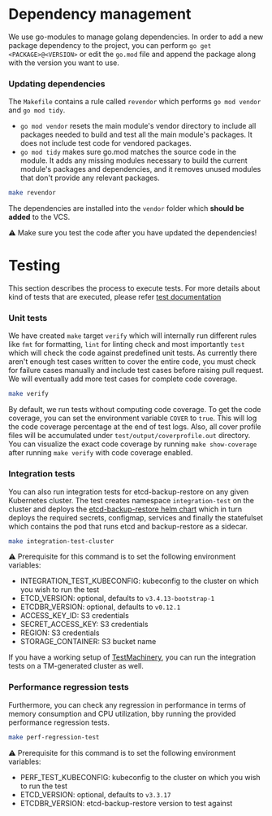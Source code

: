 # Dependency management

We use go-modules to manage golang dependencies. In order to add a new package dependency to the project, you can perform `go get <PACKAGE>@<VERSION>` or edit the `go.mod` file and append the package along with the version you want to use.

### Updating dependencies

The `Makefile` contains a rule called `revendor` which performs `go mod vendor` and `go mod tidy`.
* `go mod vendor` resets the main module's vendor directory to include all packages needed to build and test all the main module's packages. It does not include test code for vendored packages.
* `go mod tidy` makes sure go.mod matches the source code in the module.
It adds any missing modules necessary to build the current module's packages and dependencies, and it removes unused modules that don't provide any relevant packages.

```sh
make revendor
```

The dependencies are installed into the `vendor` folder which **should be added** to the VCS.

:warning: Make sure you test the code after you have updated the dependencies!

# Testing

This section describes the process to execute tests. For more details about kind of tests that are executed, please refer [test documentation](./tests.md)

### Unit tests

We have created `make` target `verify` which will internally run different rules like `fmt` for formatting, `lint` for linting check and most importantly `test` which will check the code against predefined unit tests. As currently there aren't enough test cases written to cover the entire code, you must check for failure cases manually and include test cases before raising pull request. We will eventually add more test cases for complete code coverage.

```sh
make verify
```

By default, we run tests without computing code coverage. To get the code coverage, you can set the environment variable `COVER` to `true`. This will log the code coverage percentage at the end of test logs. Also, all cover profile files will be accumulated under `test/output/coverprofile.out` directory. You can visualize the exact code coverage by running `make show-coverage` after running `make verify` with code coverage enabled.

### Integration tests

You can also run integration tests for etcd-backup-restore on any given Kubernetes cluster. The test creates namespace `integration-test` on the cluster and deploys the [etcd-backup-restore helm chart](../../chart/etcd-backup-restore) which in turn deploys the required secrets, configmap, services and finally the statefulset which contains the pod that runs etcd and backup-restore as a sidecar.

```sh
make integration-test-cluster
```

:warning: Prerequisite for this command is to set the following environment variables:

- INTEGRATION_TEST_KUBECONFIG: kubeconfig to the cluster on which you wish to run the test
- ETCD_VERSION: optional, defaults to `v3.4.13-bootstrap-1`
- ETCDBR_VERSION: optional, defaults to `v0.12.1`
- ACCESS_KEY_ID: S3 credentials
- SECRET_ACCESS_KEY: S3 credentials
- REGION: S3 credentials
- STORAGE_CONTAINER: S3 bucket name

If you have a working setup of [TestMachinery](https://github.com/gardener/test-infra), you can run the integration tests on a TM-generated cluster as well.

### Performance regression tests

Furthermore, you can check any regression in performance in terms of memory consumption and CPU utilization, bby running the provided performance regression tests.

```sh
make perf-regression-test
```

:warning: Prerequisite for this command is to set the following environment variables:

- PERF_TEST_KUBECONFIG: kubeconfig to the cluster on which you wish to run the test
- ETCD_VERSION: optional, defaults to `v3.3.17`
- ETCDBR_VERSION: etcd-backup-restore version to test against

